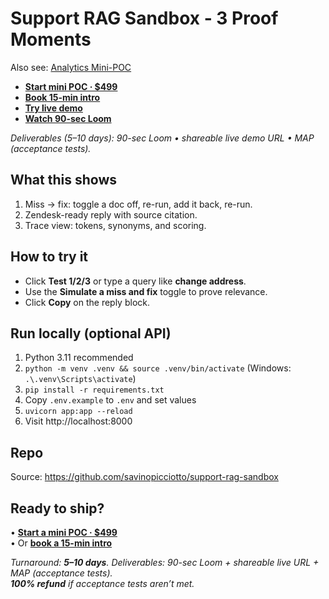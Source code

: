 # Support RAG Sandbox - 3 Proof Moments
Also see: [Analytics Mini-POC](https://savinopicciotto.github.io/analytics-mini-poc/?utm_source=readme-rag&utm_medium=link&utm_campaign=try_demo)

- [**Start mini POC · $499**](https://stan.store/Savino/p/minipoc?utm_source=readme-rag&utm_medium=link&utm_campaign=mini_poc)
- [**Book 15-min intro**](https://calendly.com/savinop/intro?utm_source=readme-rag&utm_medium=link&utm_campaign=book_intro)
- [**Try live demo**](https://savinopicciotto.github.io/support-rag-sandbox/?utm_source=readme-rag&utm_medium=link&utm_campaign=try_demo)
- [**Watch 90-sec Loom**](https://www.loom.com/share/2b97ef1f9b204054ae7cec6c1d21cf8c?utm_source=readme-rag&utm_medium=link&utm_campaign=watch_90s)

*Deliverables (5–10 days): 90-sec Loom • shareable live demo URL • MAP (acceptance tests).*
## What this shows
1. Miss → fix: toggle a doc off, re-run, add it back, re-run.
2. Zendesk-ready reply with source citation.
3. Trace view: tokens, synonyms, and scoring.

## How to try it
- Click **Test 1/2/3** or type a query like **change address**.  
- Use the **Simulate a miss and fix** toggle to prove relevance.  
- Click **Copy** on the reply block.

## Run locally (optional API)
1. Python 3.11 recommended  
2. `python -m venv .venv && source .venv/bin/activate`  (Windows: `.\.venv\Scripts\activate`)  
3. `pip install -r requirements.txt`  
4. Copy `.env.example` to `.env` and set values  
5. `uvicorn app:app --reload`  
6. Visit http://localhost:8000

## Repo
Source: https://github.com/savinopicciotto/support-rag-sandbox

## Ready to ship?
• [**Start a mini POC · $499**](https://stan.store/Savino/p/minipoc?utm_source=readme-analytics&utm_medium=link&utm_campaign=mini_poc)  
• Or [**book a 15-min intro**](https://calendly.com/savinop/intro?utm_source=readme-analytics&utm_medium=link&utm_campaign=book_intro)

*Turnaround: **5–10 days**. Deliverables: 90-sec Loom + shareable live URL + MAP (acceptance tests).  
**100% refund** if acceptance tests aren’t met.*
